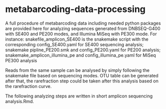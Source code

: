 # metabarcoding-data-processing
A full procedure of metabarcoding data including needed python packages are provided here for analyzing sequences generated from DNBSEQ-G400 with SE400 and PE200 modes, and Illumina MiSeq with PE300 mode.
For instance:
snakefile_amplicon_SE400 is the snakemake script with the corresponding config_SE400.yaml for SE400 sequencing analysis; snakemake pipline_PE200.smk and config_PE200.yaml for PE200 analysis; snakemake_amplicon_illumina_pe and config_illumina_pe.yaml for MiSeq PE300 analysis

Reads from the same sample can be analysed by simply following the snakemake file based on sequencing modes. OTU table can be generated after that, the rarefraction step could be taken after this analysis based on the rarefraction curve.

The following analyzing steps are written in short amplicon sequencing analysis.Rmd.

